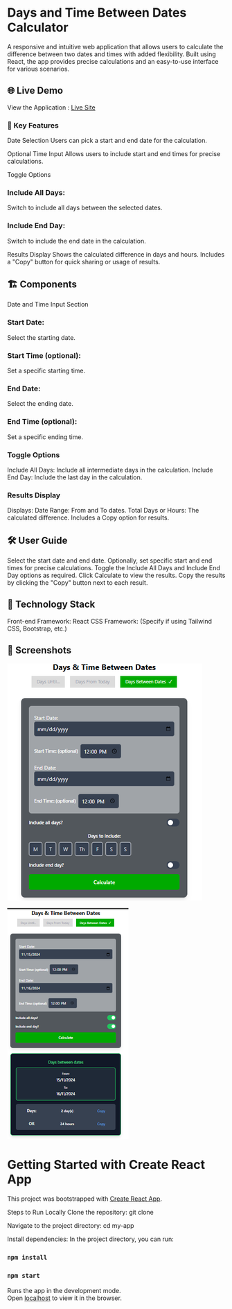 # Days and Time Between Dates Calculator

A responsive and intuitive web application that allows users to calculate the difference between two dates and times with added flexibility. Built using React, the app provides precise calculations and an easy-to-use interface for various scenarios.

## 🌐 Live Demo
View the Application : [Live Site](https://sibi1103.github.io/calculator/)

### 📌 Key Features
Date Selection Users can pick a start and end date for the calculation.

Optional Time Input
Allows users to include start and end times for precise calculations.

Toggle Options
### Include All Days:
 Switch to include all days between the selected dates.
### Include End Day:
 Switch to include the end date in the calculation.

Results Display
Shows the calculated difference in days and hours.
Includes a "Copy" button for quick sharing or usage of results.

## 🏗️ Components
Date and Time Input Section
### Start Date: 
Select the starting date.
### Start Time (optional): 
Set a specific starting time.
### End Date: 
Select the ending date.
### End Time (optional): 
Set a specific ending time.

### Toggle Options
Include All Days: Include all intermediate days in the calculation.
Include End Day: Include the last day in the calculation.
### Results Display
Displays:
Date Range: From and To dates.
Total Days or Hours: The calculated difference.
Includes a Copy option for results.

## 🛠️ User Guide
Select the start date and end date.
Optionally, set specific start and end times for precise calculations.
Toggle the Include All Days and Include End Day options as required.
Click Calculate to view the results.
Copy the results by clicking the "Copy" button next to each result.

## 🚀 Technology Stack
Front-end Framework: React
CSS Framework: (Specify if using Tailwind CSS, Bootstrap, etc.)

## 📸 Screenshots

![Output](image.png)

![alt text](image-1.png)


# Getting Started with Create React App

This project was bootstrapped with [Create React App](https://github.com/facebook/create-react-app).

Steps to Run Locally
Clone the repository:
git clone

Navigate to the project directory:
cd my-app

Install dependencies:
In the project directory, you can run:
### `npm install`

### `npm start`

Runs the app in the development mode.\
Open [localhost](http://localhost:3000) to view it in the browser.


